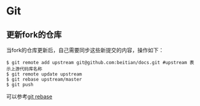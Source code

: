 Git
===

更新fork的仓库
---
当fork的仓库更新后，自己需要同步这些新提交的内容，操作如下：

```
$ git remote add upstream git@github.com:beitian/docs.git #upstream 表示上游代码库名称
$ git remote update upstream
$ git rebase upstream/master
$ git push  
```
可以参考[git rebase](http://blog.csdn.net/mliubing2532/article/details/7577843)

